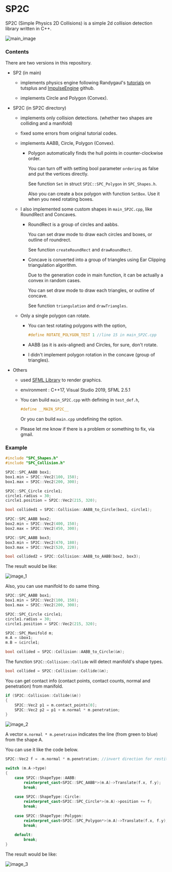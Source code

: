 # SP2C
SP2C (Simple Physics 2D Collisions) is a simple 2d collision detection library written in C++.



![main_image](https://user-images.githubusercontent.com/26345945/159725133-2c1e9574-4a68-4fdf-befa-155dde2f9a22.png)



### Contents


There are two versions in this repository.

* SP2 (in main)

  - implements physics engine following Randygaul's [tutorials](https://tutsplus.com/authors/randy-gaul) on tutsplus and [ImpulseEngine](https://github.com/RandyGaul/ImpulseEngine) github.

  - implements Circle and Polygon (Convex).

    

* SP2C (in SP2C directory)

  - implements only collision detections. (whether two shapes are colliding and a manifold)

  - fixed some errors from original tutorial codes.

  - implements AABB, Circle, Polygon (Convex).

    - Polygon automatically finds the hull points in counter-clockwise order.

      You can turn off with setting bool parameter `ordering` as false and put the vertices directly.

      See function `Set` in struct `SP2C::SPC_Polygon` in `SPC_Shapes.h`.

      Also you can create a box polygon with function `SetBox`. Use it when you need rotating boxes.

  - I also implemented some custom shapes in `main_SP2C.cpp`, like RoundRect and Concaves.

    - RoundRect is a group of circles and aabbs.

      You can set draw mode to draw each circles and boxes, or outline of roundrect.

      See function `createRoundRect` and `drawRoundRect`.

    - Concave is converted into a group of triangles using Ear Clipping triangulation algorithm.
  
      Due to the generation code in main function, it can be actually a convex in random cases.

      You can set draw mode to draw each triangles, or outline of concave.
  
      See function `triangulation` and `drawTriangles`.
  
  - Only a single polygon can rotate.
  
    - You can test rotating polygons with the option,
  
      ```c++
      #define ROTATE_POLYGON_TEST 1 //line 15 in main_SP2C.cpp
      ```
  
    - AABB (as it is axis-aligned) and Circles, for sure, don't rotate.
    - I didn't implement polygon rotation in the concave (group of triangles).



- Others

  - used [SFML Library](https://www.sfml-dev.org/) to render graphics.

  - environment : C++17, Visual Studio 2019, SFML 2.5.1

  - You can build `main_SP2C.cpp`  with defining in `test_def.h`,

    ```c++
    #define __MAIN_SP2C__
    ```

    Or you can build `main.cpp` undefining the option.

  - Please let me know if there is a problem or something to fix, via gmail.



### Example


```c++
#include "SPC_Shapes.h"
#include "SPC_Collision.h"

SP2C::SPC_AABB box1;
box1.min = SP2C::Vec2(100, 150);
box1.max = SP2C::Vec2(200, 300);

SP2C::SPC_Circle circle1;
circle1.radius = 30;
circle1.position = SP2C::Vec2(215, 320);

bool collided1 = SP2C::Collision::AABB_to_Circle(box1, circle1);

SP2C::SPC_AABB box2;
box2.min = SP2C::Vec2(400, 150);
box2.max = SP2C::Vec2(450, 300);

SP2C::SPC_AABB box3;
box3.min = SP2C::Vec2(470, 180);
box3.max = SP2C::Vec2(520, 220);

bool collided2 = SP2C::Collision::AABB_to_AABB(box2, box3);
```

The result would be like:

![image_1](https://user-images.githubusercontent.com/26345945/159725306-675ef833-3c34-4cc4-b01b-310ffb4c656b.png)



Also, you can use manifold to do same thing.

```c++
SP2C::SPC_AABB box1;
box1.min = SP2C::Vec2(100, 150);
box1.max = SP2C::Vec2(200, 300);

SP2C::SPC_Circle circle1;
circle1.radius = 30;
circle1.position = SP2C::Vec2(215, 320);

SP2C::SPC_Manifold m;
m.A = &box1;
m.B = &circle1;

bool collided = SP2C::Collision::AABB_to_Circle(&m);
```

The function `SP2C::Collision::Collide` will detect manifold's shape types.

```c++
bool collided = SP2C::Collision::Collide(&m);
```



You can get contact info (contact points, contact counts, normal and penetration) from manifold.

```c++
if (SP2C::Collision::Collide(&m))
{
    SP2C::Vec2 p1 = m.contact_points[0];
    SP2C::Vec2 p2 = p1 + m.normal * m.penetration;
}
```

![image_2](https://user-images.githubusercontent.com/26345945/159725399-bb04cb00-1287-4724-a2a4-dfcd6b702ccd.png)



A vector `m.normal * m.penetraion` indicates the line (from green to blue) from the shape A.

You can use it like the code below.

```c++
SP2C::Vec2 f = -m.normal * m.penetration; //invert direction for restitution

switch (m.A->type)
{
    case SP2C::ShapeType::AABB:
        reinterpret_cast<SP2C::SPC_AABB*>(m.A)->Translate(f.x, f.y);
        break;
    
    case SP2C::ShapeType::Circle:
        reinterpret_cast<SP2C::SPC_Circle*>(m.A)->position += f;
        break;
    
    case SP2C::ShapeType::Polygon:
        reinterpret_cast<SP2C::SPC_Polygon*>(m.A)->Translate(f.x, f.y);
        break;
        
    default:
        break;
}
```

The result would be like:

![image_3](https://user-images.githubusercontent.com/26345945/159725513-9bc72251-dcec-4919-b6fa-443b3edcb41b.gif)



